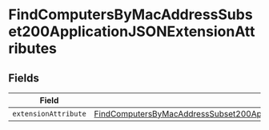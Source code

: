 # FindComputersByMacAddressSubset200ApplicationJSONExtensionAttributes


## Fields

| Field                                                                                                                                                                                                       | Type                                                                                                                                                                                                        | Required                                                                                                                                                                                                    | Description                                                                                                                                                                                                 |
| ----------------------------------------------------------------------------------------------------------------------------------------------------------------------------------------------------------- | ----------------------------------------------------------------------------------------------------------------------------------------------------------------------------------------------------------- | ----------------------------------------------------------------------------------------------------------------------------------------------------------------------------------------------------------- | ----------------------------------------------------------------------------------------------------------------------------------------------------------------------------------------------------------- |
| `extensionAttribute`                                                                                                                                                                                        | [FindComputersByMacAddressSubset200ApplicationJSONExtensionAttributesExtensionAttribute](../../models/operations/findcomputersbymacaddresssubset200applicationjsonextensionattributesextensionattribute.md) | :heavy_minus_sign:                                                                                                                                                                                          | N/A                                                                                                                                                                                                         |